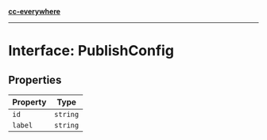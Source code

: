 [**cc-everywhere**](../../../../../../index.md)

***

# Interface: PublishConfig

## Properties

| Property | Type |
| ------ | ------ |
| <a id="id"></a> `id` | `string` |
| <a id="label"></a> `label` | `string` |

